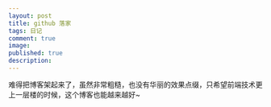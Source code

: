 ```yaml
---
layout: post
title: github 落家
tags: 日记
comment: true
image: 
published: true
description: 
---
```


难得把博客架起来了，虽然非常粗糙，也没有华丽的效果点缀，只希望前端技术更上一层楼的时候，这个博客也能越来越好~
